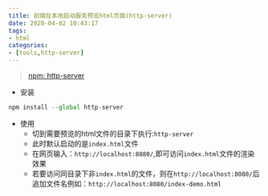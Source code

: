 ```yaml
---
title: 前端在本地启动服务预览html页面(http-server)
date: 2020-04-02 10:43:17
tags:
- html
categories:
- [tools,http-server]
---
```


> [npm: http-server](https://www.npmjs.com/package/http-server)

* 安装

```js
npm install --global http-server
```

* 使用
  * 切到需要预览的html文件的目录下执行:`http-server`
  * 此时默认启动的是`index.html`文件
  * 在网页输入：`http://localhost:8080/`,即可访问`index.html`文件的渲染效果
  * 若要访问同目录下非`index.html`的文件，则在`http://localhost:8080/`后追加文件名例如：`http://localhost:8080/index-demo.html`



